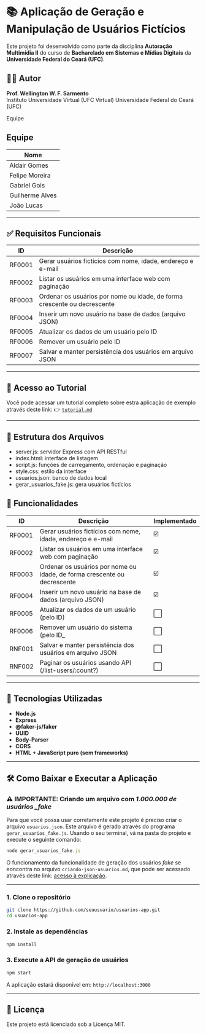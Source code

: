 # 📚 Aplicação de Geração e Manipulação de Usuários Fictícios

Este projeto foi desenvolvido como parte da disciplina **Autoração Multimídia II** do curso de **Bacharelado em Sistemas e Mídias Digitais** da **Universidade Federal do Ceará (UFC)**.

## 👨‍🏫 Autor

**Prof. Wellington W. F. Sarmento**  
Instituto Universidade Virtual (UFC Virtual)
Universidade Federal do Ceará (UFC)

Equipe

## Equipe
| Nome              |
|-------------------|
| Aldair Gomes      |
| Felipe Moreira    |
| Gabriel Gois      |
| Guilherme Alves   | 
| João Lucas        | 
---

## ✅ Requisitos Funcionais

| ID     | Descrição                                                                |
| ------ | ------------------------------------------------------------------------ |
| RF0001 | Gerar usuários fictícios com nome, idade, endereço e e-mail              |
| RF0002 | Listar os usuários em uma interface web com paginação                    |
| RF0003 | Ordenar os usuários por nome ou idade, de forma crescente ou decrescente |
| RF0004 | Inserir um novo usuário na base de dados (arquivo JSON)                  |
| RF0005 | Atualizar os dados de um usuário pelo ID                                 |
| RF0006 | Remover um usuário pelo ID                                               |
| RF0007 | Salvar e manter persistência dos usuários em arquivo JSON                |

---

## 📘 Acesso ao Tutorial

Você pode acessar um tutorial completo sobre estra aplicação de exemplo através deste link:
👉 [`tutorial.md`](./public/tutorial.md)

---

## 📂 Estrutura dos Arquivos

- server.js: servidor Express com API RESTful
- index.html: interface de listagem
- script.js: funções de carregamento, ordenação e paginação
- style.css: estilo da interface
- usuarios.json: banco de dados local
- gerar_usuarios_fake.js: gera usuários fictícios

## 📘 Funcionalidades

| ID     | Descrição                                                                | Implementado |
| ------ | ------------------------------------------------------------------------ | ------------ |
| RF0001 | Gerar usuários fictícios com nome, idade, endereço e e-mail              | ☑️           |
| RF0002 | Listar os usuários em uma interface web com paginação                    | ☑️           |
| RF0003 | Ordenar os usuários por nome ou idade, de forma crescente ou decrescente | ☑️           |
| RF0004 | Inserir um novo usuário na base de dados (arquivo JSON)                  | ☑️           |
| RF0005 | Atualizar os dados de um usuário (pelo ID)                               | ⬜           |
| RF0006 | Remover um usuário do sistema (pelo ID\_                                 | ⬜           |
| RNF001 | Salvar e manter persistência dos usuários em arquivo JSON                | ⬜           |
| RNF002 | Paginar os usuários usando API (/list-users/:count?)                     | ⬜           |

---

## 🚀 Tecnologias Utilizadas

- **Node.js**
- **Express**
- **@faker-js/faker**
- **UUID**
- **Body-Parser**
- **CORS**
- **HTML + JavaScript puro (sem frameworks)**

---

## 🛠️ Como Baixar e Executar a Aplicação

### ⚠️ IMPORTANTE: Criando um arquivo com _1.000.000 de usuários \_fake_

Para que você possa usar corretamente este projeto é preciso criar o arquivo `usuarios.json`. Este arquivo é gerado através do programa `gerar_usuarios_fake.js`. Usando o seu terminal, vá na pasta do projeto e execute o seguinte comando:

```javascript
node gerar_usuarios_fake.js
```

O funcionamento da funcionalidade de geração dos usuários _fake_ se eoncontra no arquivo `criando-json-usuarios.md`, que pode ser acessado através deste link: [acesso à explicação]("./criando-json-usuarios.md").

---

### 1. Clone o repositório

```bash
git clone https://github.com/seuusuario/usuarios-app.git
cd usuarios-app
```

### 2. Instale as dependências

```bash
npm install
```

### 3. Execute a API de geração de usuários

```bash
npm start
```

A aplicação estará disponível em: `http://localhost:3000`

---

## 📝 Licença

Este projeto está licenciado sob a Licença MIT.
